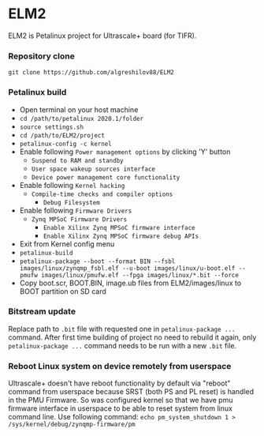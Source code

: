 # ELM2
ELM2 is Petalinux project for Ultrascale+ board (for TIFR).

### Repository clone
`git clone https://github.com/algreshilov88/ELM2`

### Petalinux build
* Open terminal on your host machine
* `cd /path/to/petalinux 2020.1/folder`
* `source settings.sh`
* `cd /path/to/ELM2/project`
* `petalinux-config -c kernel`
* Enable following `Power management options` by clicking 'Y' button
  - `Suspend to RAM and standby`
  - `User space wakeup sources interface`
  - `Device power management core functionality`
* Enable following `Kernel hacking`
  - `Compile-time checks and compiler options`
    - `Debug Filesystem`
* Enable following `Firmware Drivers`
  - `Zynq MPSoC Firmware Drivers`
    - `Enable Xilinx Zynq MPSoC firmware interface`
    - `Enable Xilinx Zynq MPSoC firmware debug APIs`
* Exit from Kernel config menu
* `petalinux-build`
* `petalinux-package --boot --format BIN --fsbl images/linux/zynqmp_fsbl.elf --u-boot images/linux/u-boot.elf --pmufw images/linux/pmufw.elf --fpga images/linux/*.bit --force`
* Copy boot.scr, BOOT.BIN, image.ub files from ELM2/images/linux to BOOT partition on SD card

### Bitstream update
Replace path to `.bit` file with requested one in `petalinux-package ...` command. After first time building of project no need to rebuild it again, only `petalinux-package ...` command needs to be run with a new `.bit` file.

### Reboot Linux system on device remotely from userspace
Ultrascale+ doesn't have reboot functionality by default via "reboot" command from userspace because SRST (both PS and PL reset) is handled in the PMU Firmware. 
So was configured kernel so that we have pmu firmware interface in userspace to be able to reset system from linux command line. Use following command: 
`echo pm_system_shutdown 1 > /sys/kernel/debug/zynqmp-firmware/pm`
